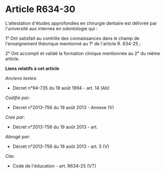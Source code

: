# Article R634-30

L'attestation d'études approfondies en chirurgie dentaire est délivrée par l'université aux internes en odontologie qui : 

1° Ont satisfait au contrôle des connaissances dans le champ de l'enseignement théorique mentionné au 1° de l'article R.
634-25 ; 

2° Ont accompli et validé la formation clinique mentionnée au 2° du même article.

**Liens relatifs à cet article**

_Anciens textes_:

  - Décret n°94-735 du 19 août 1994 - art. 14 (Ab)

_Codifié par_:

  - Décret n°2013-756 du 19 août 2013 -  Annexe (V)

_Créé par_:

  - Décret n°2013-756 du 19 août 2013 - art.

_Abrogé par_:

  - Décret n°2013-756 du 19 août 2013 - art. 5 (V)

_Cite_:

  - Code de l'éducation - art. R634-25 (VT)
